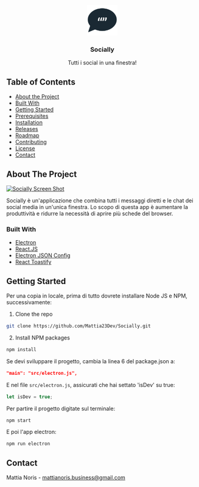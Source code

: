 <!-- PROJECT LOGO -->
<br />
<p align="center">
  <a href="https://github.com/Mattia23Dev/Socially.git">
    <img src="/src/assets/icons/app-icons/png/1024x1024.png" alt="Logo" width="80" height="80">
  </a>

  <h3 align="center">Socially</h3>

  <p align="center">
    Tutti i social in una finestra!
  </p>
</p>

<!-- TABLE OF CONTENTS -->

## Table of Contents

- [About the Project](#about-the-project)
- [Built With](#built-with)
- [Getting Started](#getting-started)
- [Prerequisites](#prerequisites)
- [Installation](#installation)
- [Releases](#releases)
- [Roadmap](#roadmap)
- [Contributing](#contributing)
- [License](#license)
- [Contact](#contact)

<!-- ABOUT THE PROJECT -->

## About The Project

[![Socially Screen Shot][product-screenshot]](https://getsocially.app)

Socially è un'applicazione che combina tutti i messaggi diretti e le chat dei social media in un'unica finestra. Lo scopo di questa app è aumentare la produttività e ridurre la necessità di aprire più schede del browser.
### Built With

- [Electron](https://github.com/electron/electron)
- [React.JS](https://reactjs.org)
- [Electron JSON Config](https://github.com/de-luca/electron-json-config)
- [React Toastify](https://github.com/fkhadra/react-toastify)

<!-- GETTING STARTED -->

## Getting Started

Per una copia in locale, prima di tutto dovrete installare Node JS e NPM, successivamente:

1. Clone the repo

```sh
git clone https://github.com/Mattia23Dev/Socially.git
```

2. Install NPM packages

```sh
npm install
```

Se devi sviluppare il progetto, cambia la linea 6 del package.json a:
```json
"main": "src/electron.js",
```

 E nel file `src/electron.js`, assicurati che hai settato 'isDev' su true:

```javascript
let isDev = true;
```

Per partire il progetto digitate sul terminale:

```sh
npm start
```

E poi l'app electron:

```sh
npm run electron
```

## Contact

Mattia Noris - mattianoris.business@gmail.com

[product-screenshot]: https://getsocially.app/assets/img/champnew.png
